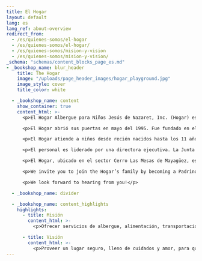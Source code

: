 ```yaml
---
title: El Hogar
layout: default
lang: es
lang_ref: about-overview
redirect_from:
  - /es/quienes-somos/el-hogar
  - /es/quienes-somos/el-hogar/
  - /es/quienes-somos/mision-y-vision
  - /es/quienes-somos/mision-y-vision/
_schema: "schemas/content_blocks_page_es.md"
- _bookshop_name: blur_header
    title: The Hogar
    image: "/uploads/page_header_images/hogar_playground.jpg"
    image_style: cover
    title_color: white

  - _bookshop_name: content
    show_container: true
    content_html: >-
      <p>El Hogar Albergue para Niños Jesús de Nazaret, Inc. (Hogar) es una institución sin fines de lucro que se dedica a albergar, cuidar, proteger y atender las necesidades esenciales de niños y niñas que han sido víctimas de maltrato o negligencia.</p>

      <p>El Hogar abrió sus puertas en mayo del 1995. Fue fundado en el 1991 por Don Jesús Morales Rodríguez y su esposa Carmen Cordero, líderes cívicos de la comunidad de Mayagüez, quienes al conocer la creciente incidencia de maltrato de menores en Puerto Rico solicitaron la colaboración de otros ciudadanos y trabajaron incansablemente por 5 años para hacerlo una realidad.</p>

      <p>El Hogar atiende a niños desde recién nacidos hasta los 11 años de edad. Los niños y niñas que viven en el Hogar reciben cuido personalizado, servicios médicos, nutrición con dieta balanceada, transportación, educación y recreación, así como ayuda profesional social y psicológica, necesarias para su rehabilitación emocional y física.</p>

      <p>El personal es liderado por una directora ejecutiva. La Junta Directiva consiste de ciudadanos voluntarios que brindan su tiempo para proveer dirección estratégica y fiscal al equipo de trabajo. Otros voluntarios de la comunidad de Mayagüez asisten con actividades de mercadeo, preparación de propuestas, planificación de eventos, recaudación de fondos, proyectos especiales y algunas labores administrativas.</p>

      <p>El Hogar, ubicado en el sector Cerro Las Mesas de Mayagüez, está incorporado como institución sin fines de lucro en el Departamento del Estado de Puerto Rico bajo el número 21,066, y certificado como organización 501(c)(3), exenta de impuestos por la división federal de rentas internas (IRS).</p>

      <p>We invite you to join the Hogar’s family by becoming a Padrino (Godfather) o Madrina (Godmother) and provide your time and/or monthly financial donations to help fund the children’s services.  For information on how to get involved, please contact us at +1 787 831 6161 or complete the form on the ‘Contact Us’ section of this website.</p>

      <p>We look forward to hearing from you!</p>

  - _bookshop_name: divider

  - _bookshop_name: content_highlights
    highlights:
      - title: Misión
        content_html: >-
          <p>Ofrecer servicios de albergue, alimentación, transportación, salud, educación, recreación, ayuda social y psicológica, a niños y niñas víctimas de maltrato, desde recién nacidos a once años, referidos por el Departamento de la Familia</p>

      - title: Visión
        content_html: >-
          <p>Proveer un lugar seguro, lleno de cuidados y amor, para que todos los menores y las personas que laboran por el bienestar de ellos se sientan como en una verdadera familia</p>
---
```

